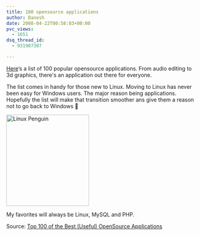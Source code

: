 ```yaml
---
title: 100 opensource applications
author: Danesh
date: 2008-04-22T00:58:03+00:00
pvc_views:
  - 1651
dsq_thread_id:
  - 931907307

---
```

[Here][1]&#8216;s a list of 100 popular opensource applications. From audio editing to 3d graphics, there's an application out there for everyone.

The list comes in handy for those new to Linux. Moving to Linux has never been easy for Windows users. The major reason being applications. Hopefully the list will make that transition smoother ans give them a reason not to go back to Windows 🙂

<img loading="lazy" class="alignnone size-full wp-image-522" title="Linux Penguin" src="/wp-content/uploads/2008/04/2432112387_6fdaab615a_m1.jpg" alt="Linux Penguin" width="218" height="240" /> 

My favorites will always be Linux, MySQL and PHP.

Source: [Top 100 of the Best (Useful) OpenSource Applications][2]

 [1]: http://ubuntulinuxhelp.com/top-100-of-the-best-useful-opensource-applications/
 [2]: https://digital.com/blog/open-source-business/